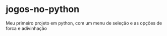 # jogos-no-python
Meu primeiro projeto em python, com um menu de seleção e as opções de forca e adivinhação
